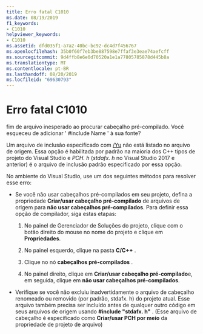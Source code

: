 ```yaml
---
title: Erro fatal C1010
ms.date: 08/19/2019
f1_keywords:
- C1010
helpviewer_keywords:
- C1010
ms.assetid: dfd035f1-a7a2-40bc-bc92-dc4d7f456767
ms.openlocfilehash: 35b0f60f7eb3be887598e7ffaf3e3eae74aefcff
ms.sourcegitcommit: 9d4ffb8e6e0d70520a1e1a77805785878d445b8a
ms.translationtype: MT
ms.contentlocale: pt-BR
ms.lasthandoff: 08/20/2019
ms.locfileid: "69630793"
---
```

# <a name="fatal-error-c1010"></a>Erro fatal C1010

fim de arquivo inesperado ao procurar cabeçalho pré-compilado. Você esqueceu de adicionar ' #include Name ' à sua fonte?

Um arquivo de inclusão especificado com [/Yu](../../build/reference/yu-use-precompiled-header-file.md) não está listado no arquivo de origem.  Essa opção é habilitada por padrão na maioria dos C++ tipos de projeto do Visual Studio e *PCH. h* (*stdafx. h* no Visual Studio 2017 e anterior) é o arquivo de inclusão padrão especificado por essa opção.

No ambiente do Visual Studio, use um dos seguintes métodos para resolver esse erro:

- Se você não usar cabeçalhos pré-compilados em seu projeto, defina a propriedade **Criar/usar cabeçalho pré-compilado** de arquivos de origem para **não usar cabeçalhos pré-compilados**. Para definir essa opção de compilador, siga estas etapas:

   1. No painel de Gerenciador de Soluções do projeto, clique com o botão direito do mouse no nome do projeto e clique em **Propriedades**.

   1. No painel esquerdo, clique na pasta **C/C++**  .

   1. Clique no nó **cabeçalhos pré-compilados** .

   1. No painel direito, clique em **Criar/usar cabeçalho pré-compilado**e, em seguida, clique em **não usar cabeçalhos pré-compilados**.

- Verifique se você não excluiu inadvertidamente o arquivo de cabeçalho renomeado ou removido (por padrão, stdafx. h) do projeto atual. Esse arquivo também precisa ser incluído antes de qualquer outro código em seus arquivos de origem usando **#include "stdafx. h"** . (Esse arquivo de cabeçalho é especificado como **Criar/usar PCH por meio** da propriedade de projeto de arquivo)